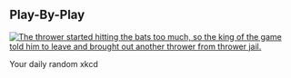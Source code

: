 ## Play-By-Play
[![The thrower started hitting the bats too much, so the king of the game told him to leave and brought out another thrower from thrower jail.](https://imgs.xkcd.com/comics/play_by_play.png)](https://xkcd.com/1593/ "The thrower started hitting the bats too much, so the king of the game told him to leave and brought out another thrower from thrower jail.")

Your daily random xkcd
